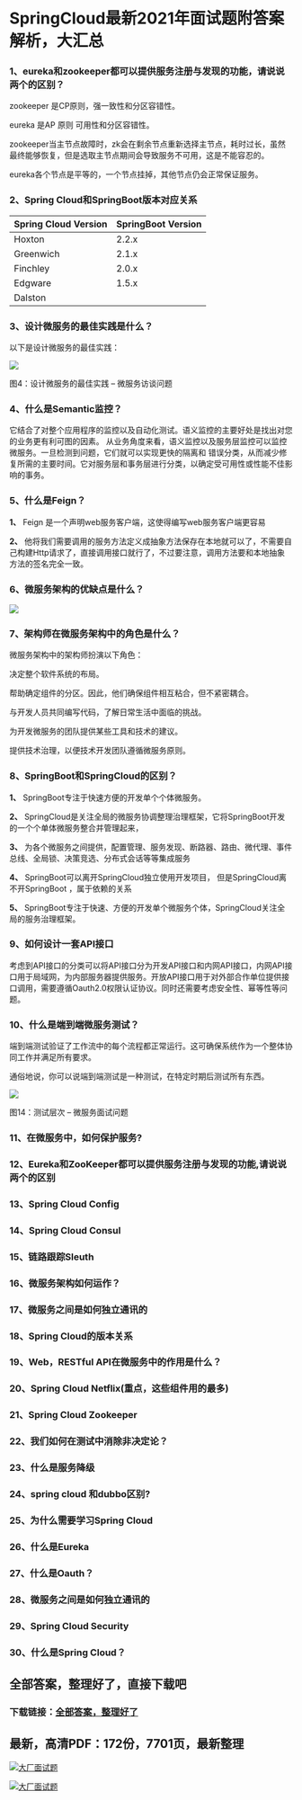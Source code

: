 # SpringCloud最新2021年面试题附答案解析，大汇总







### 1、eureka和zookeeper都可以提供服务注册与发现的功能，请说说两个的区别？

zookeeper 是CP原则，强一致性和分区容错性。

eureka 是AP 原则 可用性和分区容错性。

zookeeper当主节点故障时，zk会在剩余节点重新选择主节点，耗时过长，虽然最终能够恢复，但是选取主节点期间会导致服务不可用，这是不能容忍的。

eureka各个节点是平等的，一个节点挂掉，其他节点仍会正常保证服务。


### 2、Spring Cloud和SpringBoot版本对应关系
| Spring Cloud Version | SpringBoot Version |
| --- | --- |
| Hoxton | 2.2.x |
| Greenwich | 2.1.x |
| Finchley | 2.0.x |
| Edgware | 1.5.x |
| Dalston |  |



### 3、设计微服务的最佳实践是什么？

以下是设计微服务的最佳实践：

![](https://gitee.com/souyunkutech/souyunku-home/raw/master/images/souyunku-web/2019/08/0816/01/img_4.png#alt=img%5C_4.png)

图4：设计微服务的最佳实践 – 微服务访谈问题


### 4、什么是Semantic监控？

它结合了对整个应用程序的监控以及自动化测试。语义监控的主要好处是找出对您的业务更有利可图的因素。 从业务角度来看，语义监控以及服务层监控可以监控微服务。一旦检测到问题，它们就可以实现更快的隔离和 错误分类，从而减少修复所需的主要时间。它对服务层和事务层进行分类，以确定受可用性或性能不佳影响的事务。


### 5、什么是Feign？

**1、** Feign 是一个声明web服务客户端，这使得编写web服务客户端更容易

**2、** 他将我们需要调用的服务方法定义成抽象方法保存在本地就可以了，不需要自己构建Http请求了，直接调用接口就行了，不过要注意，调用方法要和本地抽象方法的签名完全一致。


### 6、微服务架构的优缺点是什么？

![](https://gitee.com/souyunkutech/souyunku-home/raw/master/images/souyunku-web/2019/08/0816/01/img_6.png#alt=img%5C_6.png)


### 7、架构师在微服务架构中的角色是什么？

微服务架构中的架构师扮演以下角色：

决定整个软件系统的布局。

帮助确定组件的分区。因此，他们确保组件相互粘合，但不紧密耦合。

与开发人员共同编写代码，了解日常生活中面临的挑战。

为开发微服务的团队提供某些工具和技术的建议。

提供技术治理，以便技术开发团队遵循微服务原则。


### 8、SpringBoot和SpringCloud的区别？

**1、** SpringBoot专注于快速方便的开发单个个体微服务。

**2、** SpringCloud是关注全局的微服务协调整理治理框架，它将SpringBoot开发的一个个单体微服务整合并管理起来，

**3、** 为各个微服务之间提供，配置管理、服务发现、断路器、路由、微代理、事件总线、全局锁、决策竞选、分布式会话等等集成服务

**4、** SpringBoot可以离开SpringCloud独立使用开发项目， 但是SpringCloud离不开SpringBoot ，属于依赖的关系

**5、** SpringBoot专注于快速、方便的开发单个微服务个体，SpringCloud关注全局的服务治理框架。


### 9、如何设计一套API接口

考虑到API接口的分类可以将API接口分为开发API接口和内网API接口，内网API接口用于局域网，为内部服务器提供服务。开放API接口用于对外部合作单位提供接口调用，需要遵循Oauth2.0权限认证协议。同时还需要考虑安全性、幂等性等问题。


### 10、什么是端到端微服务测试？

端到端测试验证了工作流中的每个流程都正常运行。这可确保系统作为一个整体协同工作并满足所有要求。

通俗地说，你可以说端到端测试是一种测试，在特定时期后测试所有东西。

![](https://gitee.com/souyunkutech/souyunku-home/raw/master/images/souyunku-web/2019/08/0816/01/img_17.png#alt=img%5C_17.png)

图14：测试层次 – 微服务面试问题


### 11、在微服务中，如何保护服务?
### 12、Eureka和ZooKeeper都可以提供服务注册与发现的功能,请说说两个的区别
### 13、Spring Cloud Config
### 14、Spring Cloud Consul
### 15、链路跟踪Sleuth
### 16、微服务架构如何运作？
### 17、微服务之间是如何独立通讯的
### 18、Spring Cloud的版本关系
### 19、Web，RESTful API在微服务中的作用是什么？
### 20、Spring Cloud Netflix(重点，这些组件用的最多)
### 21、Spring Cloud Zookeeper
### 22、我们如何在测试中消除非决定论？
### 23、什么是服务降级
### 24、spring cloud 和dubbo区别?
### 25、为什么需要学习Spring Cloud
### 26、什么是Eureka
### 27、什么是Oauth？
### 28、微服务之间是如何独⽴通讯的
### 29、Spring Cloud Security
### 30、什么是Spring Cloud？




## 全部答案，整理好了，直接下载吧

### 下载链接：[全部答案，整理好了](https://www.souyunku.com/wp-content/uploads/weixin/githup-weixin-2.png)




## 最新，高清PDF：172份，7701页，最新整理

[![大厂面试题](https://www.souyunku.com/wp-content/uploads/weixin/mst.png "架构师专栏")](https://www.souyunku.com/wp-content/uploads/weixin/githup-weixin.png "架构师专栏")

[![大厂面试题](https://www.souyunku.com/wp-content/uploads/weixin/githup-weixin.png "架构师专栏")](https://www.souyunku.com/wp-content/uploads/weixin/githup-weixin.png "架构师专栏")
